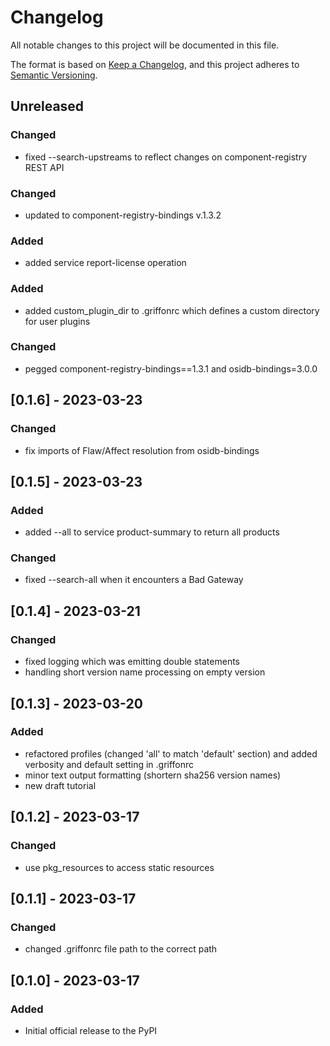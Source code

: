 # Changelog
All notable changes to this project will be documented in this file.

The format is based on [Keep a Changelog](https://keepachangelog.com/en/1.0.0/),
and this project adheres to [Semantic Versioning](https://semver.org/spec/v2.0.0.html).

## Unreleased
### Changed
- fixed --search-upstreams to reflect changes on component-registry REST API

### Changed
- updated to component-registry-bindings v.1.3.2

### Added
- added service report-license operation

### Added
- added custom_plugin_dir to .griffonrc which defines a custom directory for user plugins
### Changed
- pegged component-registry-bindings==1.3.1 and osidb-bindings=3.0.0

## [0.1.6] - 2023-03-23
### Changed
- fix imports of Flaw/Affect resolution from osidb-bindings

## [0.1.5] - 2023-03-23
### Added
- added --all to service product-summary to return all products

### Changed
- fixed --search-all when it encounters a Bad Gateway

## [0.1.4] - 2023-03-21
### Changed
- fixed logging which was emitting double statements
- handling short version name processing on empty version

## [0.1.3] - 2023-03-20
### Added
- refactored profiles (changed 'all' to match 'default' section) and added verbosity and default setting in .griffonrc
- minor text output formatting (shortern sha256 version names)
- new draft tutorial

## [0.1.2] - 2023-03-17
### Changed
- use pkg_resources to access static resources

## [0.1.1] - 2023-03-17
### Changed
- changed .griffonrc file path to the correct path

## [0.1.0] - 2023-03-17
### Added
- Initial official release to the PyPI
